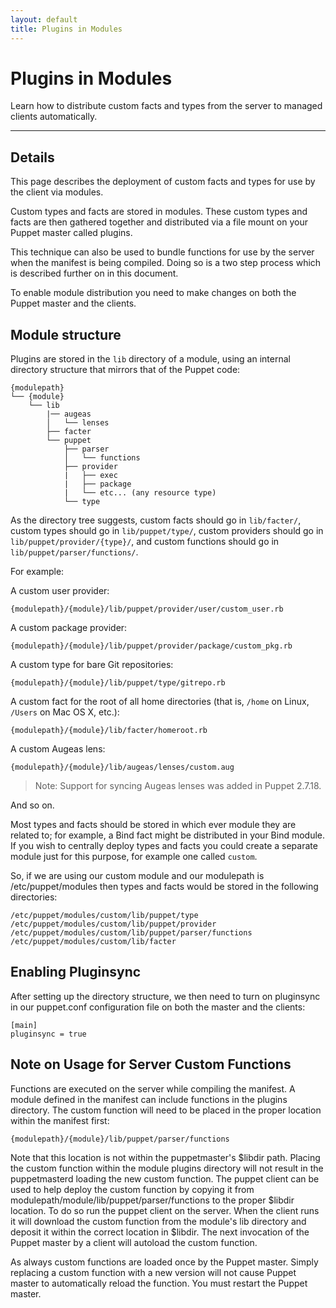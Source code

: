 ```yaml
---
layout: default
title: Plugins in Modules
---
```


Plugins in Modules
==================

Learn how to distribute custom facts and types from the server
to managed clients automatically.

* * *

Details
-------

This page describes the deployment of custom facts and types for
use by the client via modules.

Custom types and facts are stored in modules. These custom types and facts are
then gathered together and distributed via a file mount on your
Puppet master called plugins.

This technique can also be used to bundle functions for use by the
server when the manifest is being compiled. Doing so is a two step
process which is described further on in this document.

To enable module distribution you need to make changes on both the
Puppet master and the clients.

## Module structure

Plugins are stored in the `lib` directory of a module, using an internal directory structure that mirrors that of the Puppet code:

    {modulepath}
    └── {module}
        └── lib
            |── augeas
            │   └── lenses
            ├── facter
            └── puppet
                ├── parser
                │   └── functions
                ├── provider
                |   ├── exec
                |   ├── package
                |   └── etc... (any resource type)
                └── type


As the directory tree suggests, custom facts should go in `lib/facter/`, custom types should go in `lib/puppet/type/`, custom providers should go in `lib/puppet/provider/{type}/`, and custom functions should go in `lib/puppet/parser/functions/`. 

For example:

A custom user provider:

    {modulepath}/{module}/lib/puppet/provider/user/custom_user.rb

A custom package provider: 

    {modulepath}/{module}/lib/puppet/provider/package/custom_pkg.rb

A custom type for bare Git repositories:

    {modulepath}/{module}/lib/puppet/type/gitrepo.rb

A custom fact for the root of all home directories (that is, `/home` on Linux, `/Users` on Mac OS X, etc.): 

    {modulepath}/{module}/lib/facter/homeroot.rb

A custom Augeas lens:

    {modulepath}/{module}/lib/augeas/lenses/custom.aug

> Note: Support for syncing Augeas lenses was added in Puppet 2.7.18.

And so on. 

Most types and facts should be stored in which ever module they are related to;
for example, a Bind fact might be distributed in your Bind module.  If you wish to centrally
deploy types and facts you could create a separate module just for this purpose, for example
one called `custom`.  

So, if we are using our custom module and our modulepath is
/etc/puppet/modules then types and facts would be stored in the
following directories:

    /etc/puppet/modules/custom/lib/puppet/type
    /etc/puppet/modules/custom/lib/puppet/provider
    /etc/puppet/modules/custom/lib/puppet/parser/functions
    /etc/puppet/modules/custom/lib/facter

## Enabling Pluginsync

After setting up the directory structure, we then need to turn on pluginsync in our puppet.conf configuration file on both the master and the clients:

    [main]
    pluginsync = true

## Note on Usage for Server Custom Functions

Functions are executed on the server while compiling the manifest.
A module defined in the manifest can include functions in the
plugins directory. The custom function will need to be placed in
the proper location within the manifest first:

    {modulepath}/{module}/lib/puppet/parser/functions

Note that this location is not within the puppetmaster's $libdir
path. Placing the custom function within the module plugins
directory will not result in the puppetmasterd loading the new
custom function. The puppet client can be used to help deploy the
custom function by copying it from
modulepath/module/lib/puppet/parser/functions to the
proper $libdir location. To do so run the puppet client on the
server. When the client runs it will download the custom function
from the module's lib directory and deposit it within the
correct location in $libdir. The next invocation of the Puppet master
by a client will autoload the custom function.

As always custom functions are loaded once by the Puppet master. Simply
replacing a custom function with a new version will not cause
Puppet master to automatically reload the function. You must
restart the Puppet master.
